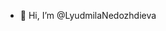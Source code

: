 - 👋 Hi, I’m @LyudmilaNedozhdieva

<!---
LyudmilaNedozhdieva/LyudmilaNedozhdieva is a ✨ special ✨ repository because its `README.md` (this file) appears on your GitHub profile.
You can click the Preview link to take a look at your changes.
--->
